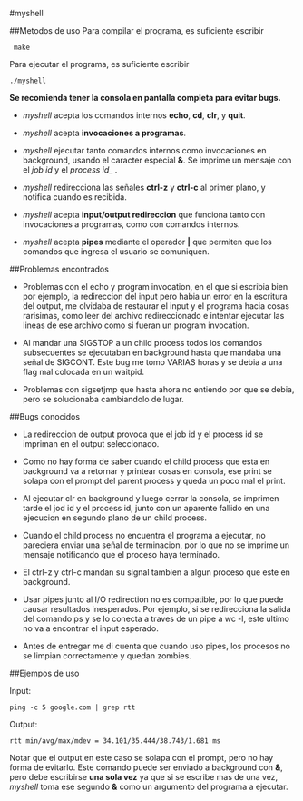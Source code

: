 #myshell

##Metodos de uso
 Para compilar el programa, es suficiente escribir 
     
     make
Para ejecutar el programa, es suficiente escribir 

    ./myshell
 **Se recomienda tener la consola en pantalla completa para evitar bugs.**
 
  -  _myshell_  acepta los comandos internos **echo**, **cd**, **clr**, y **quit**.
 
 
  - _myshell_  acepta **invocaciones a programas**.
  
  
  - _myshell_  ejecutar tanto comandos internos como invocaciones en background, usando el caracter especial **&**. Se imprime un mensaje con el _job id_  y el _process id__  .
  
  
  - _myshell_  redirecciona las señales **ctrl-z** y **ctrl-c** al primer plano, y notifica cuando es recibida.
  
  
  - _myshell_  acepta **input/output redireccion** que funciona tanto con invocaciones a programas, como con comandos internos. 
  
  
   - _myshell_  acepta **pipes** mediante el operador **|** que permiten que los comandos que ingresa el usuario se comuniquen.
   
##Problemas encontrados

 - Problemas con el echo y program invocation, en el que si escribia bien por ejemplo, la redireccion del input
pero habia un error en la escritura del output, me olvidaba de restaurar el input y el programa hacia cosas
rarisimas, como leer del archivo redireccionado e intentar ejecutar las lineas de ese archivo como si fueran
un program invocation.


 - Al mandar una SIGSTOP a un child process todos los comandos subsecuentes se ejecutaban en background hasta que mandaba una señal de SIGCONT. Este bug me tomo VARIAS horas y se debia a una flag mal colocada en un waitpid.
 
 
  - Problemas con sigsetjmp que hasta ahora no entiendo por que se debia, pero se solucionaba cambiandolo de lugar.
  
##Bugs conocidos
 
- La redireccion de output provoca que el job id y el process id se impriman en el output seleccionado.


- Como no hay forma de saber cuando el child process que esta en background va a retornar y printear cosas en consola, ese print se solapa con el prompt del parent process y queda un poco mal el print.


 - Al ejecutar clr en background y luego cerrar la consola, se imprimen tarde el jod id y el process id, junto con un aparente fallido en una ejecucion en segundo plano de un child process.


 - Cuando el child process no encuentra el programa a ejecutar, no pareciera enviar una señal de terminacion, por lo que no se imprime un mensaje notificando que el proceso haya terminado.


 - El ctrl-z y ctrl-c mandan su signal tambien a algun proceso que este en background.
 
 
 - Usar pipes junto al I/O redirection no es compatible, por lo que puede causar resultados inesperados. Por ejemplo, si se redirecciona la salida del comando ps y se lo conecta a traves de un pipe a wc -l, este ultimo no va a encontrar el input esperado.
 
 
  - Antes de entregar me di cuenta que cuando uso pipes, los procesos no se limpian correctamente y quedan zombies.

##Ejempos de uso

Input:

    ping -c 5 google.com | grep rtt
    
Output: 

    rtt min/avg/max/mdev = 34.101/35.444/38.743/1.681 ms
    
Notar que el output en este caso se solapa con el prompt, pero no hay forma de evitarlo.
Este comando puede ser enviado a background con **&**, pero debe escribirse **una sola vez** ya que si se escribe mas de una vez,   _myshell_  toma ese segundo **&** como un argumento del programa a ejecutar.

   